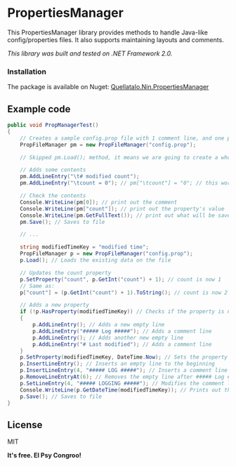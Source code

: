 # PropertiesManager

This PropertiesManager library provides methods to handle Java-like config/properties files. It also supports maintaining layouts and comments.

_This library was built and tested on .NET Framework 2.0._

### Installation

The package is available on Nuget: [Quellatalo.Nin.PropertiesManager](https://www.nuget.org/packages/Quellatalo.Nin.PropertiesManager/)

## Example code

```cs
public void PropManagerTest()
{
    // Creates a sample config.prop file with 1 comment line, and one property
    PropFileManager pm = new PropFileManager("config.prop");

    // Skipped pm.Load(); method, it means we are going to create a whole new file

    // Adds some contents
    pm.AddLineEntry("\t# modified count");
    pm.AddLineEntry("\tcount = 0"); // pm["\tcount"] = "0"; // this works too

    // Check the contents
    Console.WriteLine(pm[0]); // print out the comment
    Console.WriteLine(pm["count"]); // print out the property's value
    Console.WriteLine(pm.GetFullText()); // print out what will be saved to file
    pm.Save(); // Saves to file

    // ...

    string modifiedTimeKey = "modified time";
    PropFileManager p = new PropFileManager("config.prop");
    p.Load(); // Loads the existing data on the file

    // Updates the count property
    p.SetProperty("count", p.GetInt("count") + 1); // count is now 1
    // Same as:
    p["count"] = (p.GetInt("count") + 1).ToString(); // count is now 2

    // Adds a new property
    if (!p.HasProperty(modifiedTimeKey)) // Checks if the property is not already exist
    {
        p.AddLineEntry(); // Adds a new empty line
        p.AddLineEntry("##### Log #####"); // Adds a comment line
        p.AddLineEntry(); // Adds another new empty line
        p.AddLineEntry("# Last modified"); // Adds a comment line
    }
    p.SetProperty(modifiedTimeKey, DateTime.Now); // Sets the property
    p.InsertLineEntry(); // Inserts an empty line to the beginning
    p.InsertLineEntry(4, "##### LOG #####"); // Inserts a comment line just about the ##### Log ##### line
    p.RemoveLineEntryAt(6); // Removes the empty line after ##### Log ##### line
    p.SetLineEntry(4, "##### LOGGING #####"); // Modifies the comment line ##### LOG #####
    Console.WriteLine(p.GetDateTime(modifiedTimeKey)); // Prints out the modified time
    p.Save(); // Saves to file
}
```


License
----

MIT


**It's free. El Psy Congroo!**
